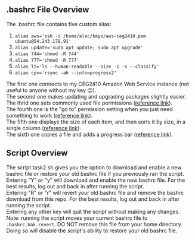 <h2>.bashrc File Overview</h2>
The .bashrc file contains five custom alias:<br>

1. ```alias aws='ssh -i /home/alec/keys/aws-ceg2410.pem ubuntu@54.243.178.91'```<br>
2. ```alias update='sudo apt update; sudo apt upgrade'```<br>
3. ```alias 744='chmod -R 744'```<br>
4. ```alias 777='chmod -R 777'```<br>
5. ```alias lt='ls --human-readable --size -1 -S --classify'```
6. ```alias cpv='rsync -ah --info=progress2'```

The first one connects to my CEG2410 Amazon Web Service instance (not useful to anyone without my key :wink:).<br>
The second one makes updating and upgrading packages slightly easier.<br>
The thrid one sets commonly used file permissions ([reference link](https://gist.github.com/zachbrowne/8bc414c9f30192067831fafebd14255c)).<br>
The fourth one is the "go to" permission setting when you just need something to work ([reference link](https://gist.github.com/zachbrowne/8bc414c9f30192067831fafebd14255c)).<br>
The fifth one displays the size of each item, and then sorts it by size, in a single column ([reference link](https://opensource.com/article/19/7/bash-aliases)).<br>
The sixth one copies a file and adds a progress bar ([reference link](https://opensource.com/article/19/7/bash-aliases)).<br>

<h2>Script Overview</h2>

The script task2.sh gives you the option to download and enable a new bashrc file or restore your old bashrc file if you previously ran the script.<br>
Entering "Y" or "y" will download and enable the new bashrc file.  For the best results, log out and back in after running the script.<br>
Entering "R" or "r" will revert your old bashrc file and remove the bashrc download from this repo.  For the best results, log out and back in after running the script.<br>
Entering any other key will quit the script without making any changes.<br>
Note: running the script moves your current bashrc file to ```.bashrc.bak.revert```. DO NOT remove this file from your home directory.  Doing so will disable the script's ability to restore your old bashrc file.

